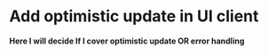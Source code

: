 # Add optimistic update in UI client

**Here I will decide If I cover optimistic update OR error handling**

